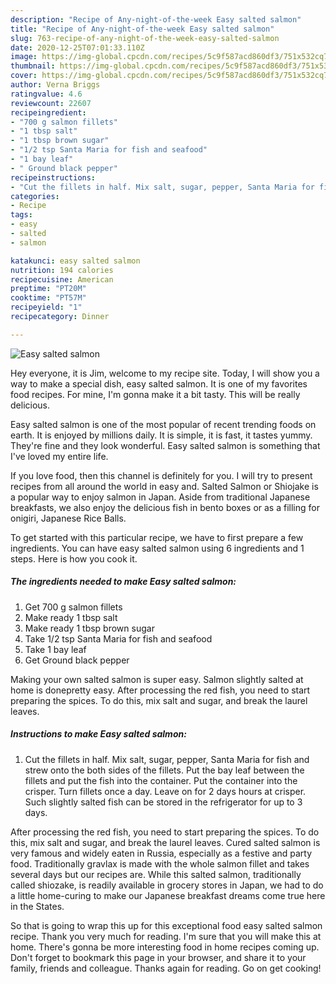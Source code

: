 ```yaml
---
description: "Recipe of Any-night-of-the-week Easy salted salmon"
title: "Recipe of Any-night-of-the-week Easy salted salmon"
slug: 763-recipe-of-any-night-of-the-week-easy-salted-salmon
date: 2020-12-25T07:01:33.110Z
image: https://img-global.cpcdn.com/recipes/5c9f587acd860df3/751x532cq70/easy-salted-salmon-recipe-main-photo.jpg
thumbnail: https://img-global.cpcdn.com/recipes/5c9f587acd860df3/751x532cq70/easy-salted-salmon-recipe-main-photo.jpg
cover: https://img-global.cpcdn.com/recipes/5c9f587acd860df3/751x532cq70/easy-salted-salmon-recipe-main-photo.jpg
author: Verna Briggs
ratingvalue: 4.6
reviewcount: 22607
recipeingredient:
- "700 g salmon fillets"
- "1 tbsp salt"
- "1 tbsp brown sugar"
- "1/2 tsp Santa Maria for fish and seafood"
- "1 bay leaf"
- " Ground black pepper"
recipeinstructions:
- "Cut the fillets in half. Mix salt, sugar, pepper, Santa Maria for fish and strew onto the both sides of the fillets. Put the bay leaf between the fillets and put the fish into the container. Put the container into the crisper. Turn fillets once a day. Leave on for 2 days hours at crisper. Such slightly salted fish can be stored in the refrigerator for up to 3 days."
categories:
- Recipe
tags:
- easy
- salted
- salmon

katakunci: easy salted salmon 
nutrition: 194 calories
recipecuisine: American
preptime: "PT20M"
cooktime: "PT57M"
recipeyield: "1"
recipecategory: Dinner

---
```



![Easy salted salmon](https://img-global.cpcdn.com/recipes/5c9f587acd860df3/751x532cq70/easy-salted-salmon-recipe-main-photo.jpg)

Hey everyone, it is Jim, welcome to my recipe site. Today, I will show you a way to make a special dish, easy salted salmon. It is one of my favorites food recipes. For mine, I'm gonna make it a bit tasty. This will be really delicious.

Easy salted salmon is one of the most popular of recent trending foods on earth. It is enjoyed by millions daily. It is simple, it is fast, it tastes yummy. They're fine and they look wonderful. Easy salted salmon is something that I've loved my entire life.

If you love food, then this channel is definitely for you. I will try to present recipes from all around the world in easy and. Salted Salmon or Shiojake is a popular way to enjoy salmon in Japan. Aside from traditional Japanese breakfasts, we also enjoy the delicious fish in bento boxes or as a filling for onigiri, Japanese Rice Balls.


To get started with this particular recipe, we have to first prepare a few ingredients. You can have easy salted salmon using 6 ingredients and 1 steps. Here is how you cook it.

<!--inarticleads1-->

##### The ingredients needed to make Easy salted salmon:

1. Get 700 g salmon fillets
1. Make ready 1 tbsp salt
1. Make ready 1 tbsp brown sugar
1. Take 1/2 tsp Santa Maria for fish and seafood
1. Take 1 bay leaf
1. Get  Ground black pepper


Making your own salted salmon is super easy. Salmon slightly salted at home is donepretty easy. After processing the red fish, you need to start preparing the spices. To do this, mix salt and sugar, and break the laurel leaves. 

<!--inarticleads2-->

##### Instructions to make Easy salted salmon:

1. Cut the fillets in half. Mix salt, sugar, pepper, Santa Maria for fish and strew onto the both sides of the fillets. Put the bay leaf between the fillets and put the fish into the container. Put the container into the crisper. Turn fillets once a day. Leave on for 2 days hours at crisper. Such slightly salted fish can be stored in the refrigerator for up to 3 days.


After processing the red fish, you need to start preparing the spices. To do this, mix salt and sugar, and break the laurel leaves. Cured salted salmon is very famous and widely eaten in Russia, especially as a festive and party food. Traditionally gravlax is made with the whole salmon fillet and takes several days but our recipes are. While this salted salmon, traditionally called shiozake, is readily available in grocery stores in Japan, we had to do a little home-curing to make our Japanese breakfast dreams come true here in the States. 

So that is going to wrap this up for this exceptional food easy salted salmon recipe. Thank you very much for reading. I'm sure that you will make this at home. There's gonna be more interesting food in home recipes coming up. Don't forget to bookmark this page in your browser, and share it to your family, friends and colleague. Thanks again for reading. Go on get cooking!
